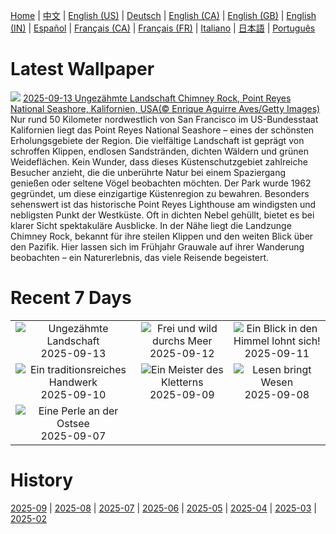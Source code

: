 [Home](../README.md) | [中文](zh-CN.md) | [English (US)](en-US.md) | [Deutsch](de-DE.md) | [English (CA)](en-CA.md) | [English (GB)](en-GB.md) | [English (IN)](en-IN.md) | [Español](es-ES.md) | [Français (CA)](fr-CA.md) | [Français (FR)](fr-FR.md) | [Italiano](it-IT.md) | [日本語](ja-JP.md) | [Português](pt-BR.md)

# Latest Wallpaper
![](https://www.bing.com/th?id=OHR.PointReyesSeashore_DE-DE5164774211_UHD.jpg)
[2025-09-13 Ungezähmte Landschaft Chimney Rock, Point Reyes National Seashore, Kalifornien, USA(© Enrique Aguirre Aves/Getty Images)](https://www.bing.com/th?id=OHR.PointReyesSeashore_DE-DE5164774211_UHD.jpg)
Nur rund 50 Kilometer nordwestlich von San Francisco im US-Bundesstaat Kalifornien liegt das Point Reyes National Seashore – eines der schönsten Erholungsgebiete der Region. Die vielfältige Landschaft ist geprägt von schroffen Klippen, endlosen Sandstränden, dichten Wäldern und grünen Weideflächen. Kein Wunder, dass dieses Küstenschutzgebiet zahlreiche Besucher anzieht, die die unberührte Natur bei einem Spaziergang genießen oder seltene Vögel beobachten möchten. Der Park wurde 1962 gegründet, um diese einzigartige Küstenregion zu bewahren. Besonders sehenswert ist das historische Point Reyes Lighthouse am windigsten und nebligsten Punkt der Westküste. Oft in dichten Nebel gehüllt, bietet es bei klarer Sicht spektakuläre Ausblicke. In der Nähe liegt die Landzunge Chimney Rock, bekannt für ihre steilen Klippen und den weiten Blick über den Pazifik. Hier lassen sich im Frühjahr Grauwale auf ihrer Wanderung beobachten – ein Naturerlebnis, das viele Reisende begeistert.

# Recent 7 Days
|  |  |  |
|:---:|:---:|:---:|
| ![](https://www.bing.com/th?id=OHR.PointReyesSeashore_DE-DE5164774211_400x240.jpg "Ungezähmte Landschaft") 2025-09-13 | ![](https://www.bing.com/th?id=OHR.SpinnerDolphins_DE-DE4891196756_400x240.jpg "Frei und wild durchs Meer") 2025-09-12 | ![](https://www.bing.com/th?id=OHR.ExtremaduraJamon_DE-DE4354679644_400x240.jpg "Ein Blick in den Himmel lohnt sich!") 2025-09-11 |
| ![](https://www.bing.com/th?id=OHR.YorkshireHay_DE-DE6716022558_400x240.jpg "Ein traditionsreiches Handwerk") 2025-09-10 | ![](https://www.bing.com/th?id=OHR.SwissSquirrel_DE-DE3902212654_400x240.jpg "Ein Meister des Kletterns") 2025-09-09 | ![](https://www.bing.com/th?id=OHR.OrchardLibrary_DE-DE1336292524_400x240.jpg "Lesen bringt Wesen") 2025-09-08 |
| ![](https://www.bing.com/th?id=OHR.BlueGdansk_DE-DE2028955580_400x240.jpg "Eine Perle an der Ostsee") 2025-09-07 |  |  |

# History
[2025-09](../archives/wallpaper/de-DE/w_2025_09.md) | [2025-08](../archives/wallpaper/de-DE/w_2025_08.md) | [2025-07](../archives/wallpaper/de-DE/w_2025_07.md) | [2025-06](../archives/wallpaper/de-DE/w_2025_06.md) | [2025-05](../archives/wallpaper/de-DE/w_2025_05.md) | [2025-04](../archives/wallpaper/de-DE/w_2025_04.md) | [2025-03](../archives/wallpaper/de-DE/w_2025_03.md) | [2025-02](../archives/wallpaper/de-DE/w_2025_02.md)
